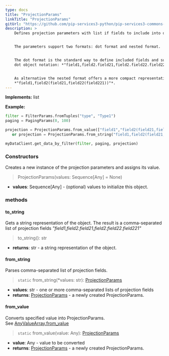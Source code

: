 ```yaml
---
type: docs
title: "ProjectionParams"
linkTitle: "ProjectionParams"
gitUrl: "https://github.com/pip-services3-python/pip-services3-commons-python"
description: > 
    Defines projection parameters with list if fields to include into query results.


    The parameters support two formats: dot format and nested format.


    The dot format is the standard way to define included fields and subfields using
    dot object notation: *"field1,field2.field21,field2.field22.field221"*.


    As alternative the nested format offers a more compact representation:
    *"field1,field2(field21,field22(field221))"*.
---
```


**Implements:** list

**Example:**
```python
filter = FilterParams.fromTuples("type", "Type1")
paging = PagingParams(0, 100)

projection = ProjectionParams.from_value(["field1","field2(field21,field22)"])
   or projection = ProjectionParams.from_string("field1,field2(field21,field22)")

myDataClient.get_data_by_filter(filter, paging, projection)
```

### Constructors
Creates a new instance of the projection parameters and assigns its value.

> ProjectionParams(values: Sequence[Any] = None)

- **values**: Sequence[Any] - (optional) values to initialize this object.

### methods

#### to_string
Gets a string representation of the object.
The result is a comma-separated list of projection fields
*"field1,field2.field21,field2.field22.field221"*

> to_string(): str

- **returns**: str - a string representation of the object.

#### from_string
Parses comma-separated list of projection fields.

> `static` from_string(*values: str): [ProjectionParams]()

- **values**: str - one or more comma-separated lists of projection fields
- **returns**: [ProjectionParams]() - a newly created ProjectionParams.

#### from_value
Converts specified value into ProjectionParams.  
See [AnyValueArray.from_value](../any_value_array/#from_value)

> `static` from_value(value: Any): [ProjectionParams]()

- **value**: Any -  value to be converted
- **returns**: [ProjectionParams]() - a newly created ProjectionParams.
